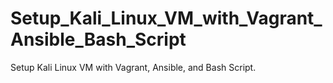 # Setup_Kali_Linux_VM_with_Vagrant_Ansible_Bash_Script
Setup Kali Linux VM with Vagrant, Ansible, and Bash Script.
